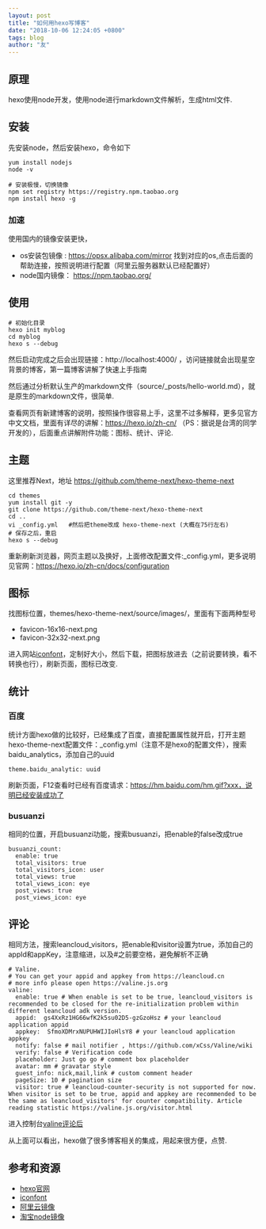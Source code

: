 ```yaml
---
layout: post
title: "如何用hexo写博客"
date: "2018-10-06 12:24:05 +0800"
tags: blog
author: "友"
---
```


## 原理
hexo使用node开发，使用node进行markdown文件解析，生成html文件.

## 安装
先安装node，然后安装hexo，命令如下
```
yum install nodejs
node -v

# 安装极慢，切换镜像
npm set registry https://registry.npm.taobao.org
npm install hexo -g  
```

### 加速
使用国内的镜像安装更快，
- os安装包镜像 : https://opsx.alibaba.com/mirror 找到对应的os,点击后面的帮助连接，按照说明进行配置（阿里云服务器默认已经配置好）
- node国内镜像： https://npm.taobao.org/

## 使用
```
# 初始化目录
hexo init myblog
cd myblog
hexo s --debug
```
然后启动完成之后会出现链接：http://localhost:4000/ ，访问链接就会出现星空背景的博客，第一篇博客讲解了快速上手指南

然后通过分析默认生产的markdown文件（source/_posts/hello-world.md），就是原生的markdown文件，很简单.

查看网页有新建博客的说明，按照操作很容易上手，这里不过多解释，更多见官方中文文档，里面有详尽的讲解：https://hexo.io/zh-cn/  （PS：据说是台湾的同学开发的），后面重点讲解附件功能：图标、统计、评论.

## 主题
这里推荐Next，地址 https://github.com/theme-next/hexo-theme-next
```
cd themes
yum install git -y
git clone https://github.com/theme-next/hexo-theme-next
cd ..
vi _config.yml   #然后把theme改成 hexo-theme-next (大概在75行左右)
# 保存之后，重启
hexo s --debug
```
重新刷新浏览器，网页主题以及换好，上面修改配置文件:_config.yml，更多说明见官网：https://hexo.io/zh-cn/docs/configuration

## 图标
找图标位置，themes/hexo-theme-next/source/images/，里面有下面两种型号
- favicon-16x16-next.png
- favicon-32x32-next.png

进入网站[iconfont](http://www.iconfont.cn?_blank)，定制好大小，然后下载，把图标放进去（之前说要转换，看不转换也行），刷新页面，图标已改变.

## 统计
### 百度
统计方面hexo做的比较好，已经集成了百度，直接配置属性就开启，打开主题hexo-theme-next配置文件：_config.yml（注意不是hexo的配置文件），搜索baidu_analytics，添加自己的uuid
```
theme.baidu_analytic: uuid
```
刷新页面，F12查看时已经有百度请求：https://hm.baidu.com/hm.gif?xxx，说明已经安装成功了

### busuanzi
相同的位置，开启busuanzi功能，搜索busuanzi，把enable的false改成true
```
busuanzi_count:
  enable: true
  total_visitors: true
  total_visitors_icon: user
  total_views: true
  total_views_icon: eye
  post_views: true
  post_views_icon: eye
```
## 评论
相同方法，搜索leancloud_visitors，把enable和visitor设置为true，添加自己的appId和appKey，注意缩进，以及#之前要空格，避免解析不正确
```
# Valine.
# You can get your appid and appkey from https://leancloud.cn
# more info please open https://valine.js.org
valine:
  enable: true # When enable is set to be true, leancloud_visitors is recommended to be closed for the re-initialization problem within different leancloud adk version.
  appid:  gs4XxRz1HG66wfK2k5su02D5-gzGzoHsz # your leancloud application appid
  appkey:  SfmoXDMrxNUPUHWIJIoHlsY8 # your leancloud application appkey
  notify: false # mail notifier , https://github.com/xCss/Valine/wiki
  verify: false # Verification code
  placeholder: Just go go # comment box placeholder
  avatar: mm # gravatar style
  guest_info: nick,mail,link # custom comment header
  pageSize: 10 # pagination size
  visitor: true # leancloud-counter-security is not supported for now. When visitor is set to be true, appid and appkey are recommended to be the same as leancloud_visitors' for counter compatibility. Article reading statistic https://valine.js.org/visitor.html
```
进入控制台[valine评论后](https://leancloud.cn/dashboard/app.html)

从上面可以看出，hexo做了很多博客相关的集成，用起来很方便，点赞.

## 参考和资源
- [hexo官网](https://hexo.io/zh-cn?_blank)
- [iconfont](http://www.iconfont.cn?_blank)
- [阿里云镜像](https://opsx.alibaba.com/mirror?_blank)
- [淘宝node镜像](https://npm.taobao.org)
